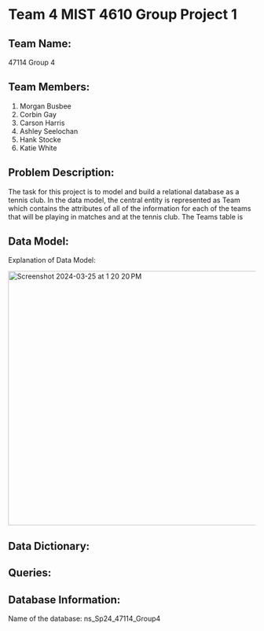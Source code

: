 # Team 4 MIST 4610 Group Project 1

## Team Name:
47114 Group 4

## Team Members:
1. Morgan Busbee
2. Corbin Gay
3. Carson Harris
4. Ashley Seelochan
5. Hank Stocke
6. Katie White

## Problem Description:
The task for this project is to model and build a relational database as a tennis club. In the data model, the central entity is represented as Team which contains the attributes of all of the information for each of the teams that will be playing in matches and at the tennis club. The Teams table is 

## Data Model:
Explanation of Data Model:

<img width="517" alt="Screenshot 2024-03-25 at 1 20 20 PM" src="https://github.com/clh15315/group4project1/assets/40582321/21f5feaf-8367-4e63-b145-6b3711dd5008">


## Data Dictionary:

## Queries:

## Database Information: 
Name of the database: ns_Sp24_47114_Group4
